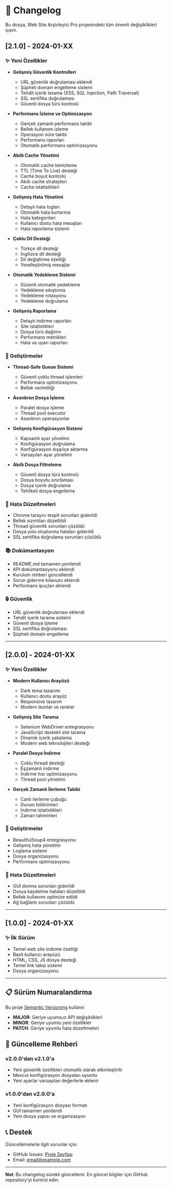 # 📝 Changelog

Bu dosya, Web Site Arşivleyici Pro projesindeki tüm önemli değişiklikleri içerir.

## [2.1.0] - 2024-01-XX

### ✨ Yeni Özellikler
- **Gelişmiş Güvenlik Kontrolleri**
  - URL güvenlik doğrulaması eklendi
  - Şüpheli domain engelleme sistemi
  - Tehdit içerik tarama (XSS, SQL Injection, Path Traversal)
  - SSL sertifika doğrulaması
  - Güvenli dosya türü kontrolü

- **Performans İzleme ve Optimizasyon**
  - Gerçek zamanlı performans takibi
  - Bellek kullanımı izleme
  - Operasyon süre takibi
  - Performans raporları
  - Otomatik performans optimizasyonu

- **Akıllı Cache Yönetimi**
  - Otomatik cache temizleme
  - TTL (Time To Live) desteği
  - Cache boyut kontrolü
  - Akıllı cache stratejileri
  - Cache istatistikleri

- **Gelişmiş Hata Yönetimi**
  - Detaylı hata logları
  - Otomatik hata kurtarma
  - Hata kategorileri
  - Kullanıcı dostu hata mesajları
  - Hata raporlama sistemi

- **Çoklu Dil Desteği**
  - Türkçe dil desteği
  - İngilizce dil desteği
  - Dil değiştirme özelliği
  - Yerelleştirilmiş mesajlar

- **Otomatik Yedekleme Sistemi**
  - Düzenli otomatik yedekleme
  - Yedekleme sıkıştırma
  - Yedekleme rotasyonu
  - Yedekleme doğrulama

- **Gelişmiş Raporlama**
  - Detaylı indirme raporları
  - Site istatistikleri
  - Dosya türü dağılımı
  - Performans metrikleri
  - Hata ve uyarı raporları

### 🔧 Geliştirmeler
- **Thread-Safe Queue Sistemi**
  - Güvenli çoklu thread işlemleri
  - Performans optimizasyonu
  - Bellek verimliliği

- **Asenkron Dosya İşleme**
  - Paralel dosya işleme
  - Thread pool executor
  - Asenkron operasyonlar

- **Gelişmiş Konfigürasyon Sistemi**
  - Kapsamlı ayar yönetimi
  - Konfigürasyon doğrulama
  - Konfigürasyon dışa/içe aktarma
  - Varsayılan ayar yönetimi

- **Akıllı Dosya Filtreleme**
  - Güvenli dosya türü kontrolü
  - Dosya boyutu sınırlaması
  - Dosya içerik doğrulama
  - Tehlikeli dosya engelleme

### 🐛 Hata Düzeltmeleri
- Chrome tarayıcı tespit sorunları giderildi
- Bellek sızıntıları düzeltildi
- Thread güvenlik sorunları çözüldü
- Dosya yolu oluşturma hataları giderildi
- SSL sertifika doğrulama sorunları çözüldü

### 📚 Dokümantasyon
- README.md tamamen yenilendi
- API dokümantasyonu eklendi
- Kurulum rehberi güncellendi
- Sorun giderme kılavuzu eklendi
- Performans ipuçları eklendi

### 🔒 Güvenlik
- URL güvenlik doğrulaması eklendi
- Tehdit içerik tarama sistemi
- Güvenli dosya işleme
- SSL sertifika doğrulaması
- Şüpheli domain engelleme

---

## [2.0.0] - 2024-01-XX

### ✨ Yeni Özellikler
- **Modern Kullanıcı Arayüzü**
  - Dark tema tasarımı
  - Kullanıcı dostu arayüz
  - Responsive tasarım
  - Modern ikonlar ve renkler

- **Gelişmiş Site Tarama**
  - Selenium WebDriver entegrasyonu
  - JavaScript destekli site tarama
  - Dinamik içerik yakalama
  - Modern web teknolojileri desteği

- **Paralel Dosya İndirme**
  - Çoklu thread desteği
  - Eşzamanlı indirme
  - İndirme hızı optimizasyonu
  - Thread pool yönetimi

- **Gerçek Zamanlı İlerleme Takibi**
  - Canlı ilerleme çubuğu
  - Durum bildirimleri
  - İndirme istatistikleri
  - Zaman tahminleri

### 🔧 Geliştirmeler
- BeautifulSoup4 entegrasyonu
- Gelişmiş hata yönetimi
- Loglama sistemi
- Dosya organizasyonu
- Performans optimizasyonu

### 🐛 Hata Düzeltmeleri
- GUI donma sorunları giderildi
- Dosya kaydetme hataları düzeltildi
- Bellek kullanımı optimize edildi
- Ağ bağlantı sorunları çözüldü

---

## [1.0.0] - 2024-01-XX

### ✨ İlk Sürüm
- Temel web site indirme özelliği
- Basit kullanıcı arayüzü
- HTML, CSS, JS dosya desteği
- Temel link takip sistemi
- Dosya organizasyonu

---

## 📋 Sürüm Numaralandırma

Bu proje [Semantic Versioning](https://semver.org/) kullanır:

- **MAJOR**: Geriye uyumsuz API değişiklikleri
- **MINOR**: Geriye uyumlu yeni özellikler
- **PATCH**: Geriye uyumlu hata düzeltmeleri

## 🔄 Güncelleme Rehberi

### v2.0.0'dan v2.1.0'a
- Yeni güvenlik özellikleri otomatik olarak etkinleştirilir
- Mevcut konfigürasyon dosyaları uyumlu
- Yeni ayarlar varsayılan değerlerle eklenir

### v1.0.0'dan v2.0.0'a
- Yeni konfigürasyon dosyası formatı
- GUI tamamen yenilendi
- Yeni dosya yapısı ve organizasyon

## 📞 Destek

Güncellemelerle ilgili sorunlar için:
- GitHub Issues: [Proje Sayfası](https://github.com/username/site-downloader/issues)
- Email: [email@example.com](mailto:email@example.com)

---

**Not**: Bu changelog sürekli güncellenir. En güncel bilgiler için GitHub repository'yi kontrol edin.
